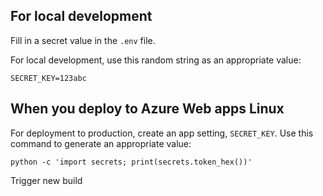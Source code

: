 
## For local development

Fill in a secret value in the `.env` file.

For local development, use this random string as an appropriate value:

```shell
SECRET_KEY=123abc
```

## When you deploy to Azure Web apps Linux

For deployment to production, create an app setting, `SECRET_KEY`. Use this command to generate an appropriate value:

```shell
python -c 'import secrets; print(secrets.token_hex())'
```

Trigger new build
